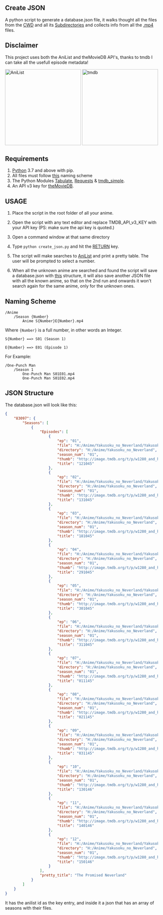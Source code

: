 ## Create JSON

A python script to generate a database.json file, it walks thought all the files from the [CWD](https://en.wikipedia.org/wiki/Working_directory) and all its [Subdirectories](https://www.computerhope.com/jargon/s/subdirec.htm) and collects info from all the [.mp4](https://en.wikipedia.org/wiki/MPEG-4_Part_14) files.

## Disclaimer
This project uses both the AniList and theMovieDB API's, thanks to tmdb I can take all the usefull episode metadata!

<img src="https://i.imgur.com/Ak72T73.png" alt="AniList" width=250 height=250> <img src="https://www.themoviedb.org/assets/2/v4/logos/v2/blue_square_1-5bdc75aaebeb75dc7ae79426ddd9be3b2be1e342510f8202baf6bffa71d7f5c4.svg" alt="tmdb" width=250 height=250>


## Requirements

1. [Python](https://www.python.org/) 3.7 and above with pip.
2. All files must follow [this](#Naming-Scheme) naming scheme
3. The Python Modules [Tabulate](https://pypi.org/project/tabulate/), [Requests](https://pypi.org/project/requests/) & [tmdb_simple](https://pypi.org/project/tmdbsimple/).
4. An API v3 key for [theMovieDB](https://www.themoviedb.org/settings/api).



## USAGE

1. Place the script in the root folder of all your anime.

2. Open the script with any text editor and replace TMDB_API_v3_KEY with your API key (PS: make sure the api key is quoted.)

3. Open a command window at that same directory

4. Type ``python create_json.py`` and hit the [RETURN](https://pc.net/helpcenter/answers/keyboard_return_key#:~:text=The%20Return%20key%20has%20the,paper%20to%20the%20next%20line) key.

5. The script will make searches to [AniList](https://anilist.co) and print a pretty table. The user will be prompted to select a number.

6. When all the unknown anime are searched and found the script will save a database.json with [this](#JSON-Structure) structure, it will also save another JSON file with all the known anime, so that on the 2nd run and onwards it won't search again for the same anime, only for the unknown ones.




## Naming Scheme

```
/Anime
	/Season {Number}
		Anime S{Number}E{Number}.mp4
```

Where ``{Number}`` is a full number, in other words an Integer.

```
S{Number} ==> S01 (Season 1)

E{Number} ==> E01 (Episode 1)
```

For Example:

```
/One-Punch Man
	/Season 1
		One-Punch Man S01E01.mp4
		One-Punch Man S01E02.mp4
```

## JSON Structure

The database.json will look like this:

```json
{
    "83097": {
        "Seasons": [
            {
                "Episodes": [
                    {
                        "ep": "01",
                        "file": "H:/Anime/Yakusoku_no_Neverland/Yakusoku no Neverland S01E01.mp4",
                        "directory": "H:/Anime/Yakusoku_no_Neverland",
                        "season_num": "01",
                        "thumb": "http://image.tmdb.org/t/p/w1280_and_h720_bestv2/b9hFk5kwRcFUorxLQsOHasJnbDH.jpg",
                        "title": "121045"
                    },
                    {
                        "ep": "02",
                        "file": "H:/Anime/Yakusoku_no_Neverland/Yakusoku no Neverland S01E02.mp4",
                        "directory": "H:/Anime/Yakusoku_no_Neverland",
                        "season_num": "01",
                        "thumb": "http://image.tmdb.org/t/p/w1280_and_h720_bestv2/tSoiDOI9gb8gcRn14yEADvwytGj.jpg",
                        "title": "131045"
                    },
                    {
                        "ep": "03",
                        "file": "H:/Anime/Yakusoku_no_Neverland/Yakusoku no Neverland S01E03.mp4",
                        "directory": "H:/Anime/Yakusoku_no_Neverland",
                        "season_num": "01",
                        "thumb": "http://image.tmdb.org/t/p/w1280_and_h720_bestv2/kSTA7gukRLXcTDBRUfv7yedppSa.jpg",
                        "title": "181045"
                    },
                    {
                        "ep": "04",
                        "file": "H:/Anime/Yakusoku_no_Neverland/Yakusoku no Neverland S01E04.mp4",
                        "directory": "H:/Anime/Yakusoku_no_Neverland",
                        "season_num": "01",
                        "thumb": "http://image.tmdb.org/t/p/w1280_and_h720_bestv2/qCVsxLkXVZAYtWd1J0vf6Y3BBQu.jpg",
                        "title": "291045"
                    },
                    {
                        "ep": "05",
                        "file": "H:/Anime/Yakusoku_no_Neverland/Yakusoku no Neverland S01E05.mp4",
                        "directory": "H:/Anime/Yakusoku_no_Neverland",
                        "season_num": "01",
                        "thumb": "http://image.tmdb.org/t/p/w1280_and_h720_bestv2/tqBJO3K6Qfg8SCTvqY6KzVY7BdQ.jpg",
                        "title": "301045"
                    },
                    {
                        "ep": "06",
                        "file": "H:/Anime/Yakusoku_no_Neverland/Yakusoku no Neverland S01E06.mp4",
                        "directory": "H:/Anime/Yakusoku_no_Neverland",
                        "season_num": "01",
                        "thumb": "http://image.tmdb.org/t/p/w1280_and_h720_bestv2/pdlVrBEqYdAudqwdYesGzIUHuQZ.jpg",
                        "title": "311045"
                    },
                    {
                        "ep": "07",
                        "file": "H:/Anime/Yakusoku_no_Neverland/Yakusoku no Neverland S01E07.mp4",
                        "directory": "H:/Anime/Yakusoku_no_Neverland",
                        "season_num": "01",
                        "thumb": "http://image.tmdb.org/t/p/w1280_and_h720_bestv2/1TYFW08VvjK5gwBidlWk7wWCXbd.jpg",
                        "title": "011145"
                    },
                    {
                        "ep": "08",
                        "file": "H:/Anime/Yakusoku_no_Neverland/Yakusoku no Neverland S01E08.mp4",
                        "directory": "H:/Anime/Yakusoku_no_Neverland",
                        "season_num": "01",
                        "thumb": "http://image.tmdb.org/t/p/w1280_and_h720_bestv2/5JiTyxoO44tqkyzglHVfrMVF9Sb.jpg",
                        "title": "021145"
                    },
                    {
                        "ep": "09",
                        "file": "H:/Anime/Yakusoku_no_Neverland/Yakusoku no Neverland S01E09.mp4",
                        "directory": "H:/Anime/Yakusoku_no_Neverland",
                        "season_num": "01",
                        "thumb": "http://image.tmdb.org/t/p/w1280_and_h720_bestv2/8EpgmSuxcsKTB2WZTaxAuSJlD33.jpg",
                        "title": "031145"
                    },
                    {
                        "ep": "10",
                        "file": "H:/Anime/Yakusoku_no_Neverland/Yakusoku no Neverland S01E10.mp4",
                        "directory": "H:/Anime/Yakusoku_no_Neverland",
                        "season_num": "01",
                        "thumb": "http://image.tmdb.org/t/p/w1280_and_h720_bestv2/qX6DBqbQoZ9UPHbsCzCaM9GcaCm.jpg",
                        "title": "130146"
                    },
                    {
                        "ep": "11",
                        "file": "H:/Anime/Yakusoku_no_Neverland/Yakusoku no Neverland S01E11.mp4",
                        "directory": "H:/Anime/Yakusoku_no_Neverland",
                        "season_num": "01",
                        "thumb": "http://image.tmdb.org/t/p/w1280_and_h720_bestv2/jfVR52F24uiz5vl61xEHs4mzlak.jpg",
                        "title": "140146"
                    },
                    {
                        "ep": "12",
                        "file": "H:/Anime/Yakusoku_no_Neverland/Yakusoku no Neverland S01E12.mp4",
                        "directory": "H:/Anime/Yakusoku_no_Neverland",
                        "season_num": "01",
                        "thumb": "http://image.tmdb.org/t/p/w1280_and_h720_bestv2/2ly1dK8tdx2aNv5rLpjTEtPGUJ2.jpg",
                        "title": "150146"
                    }
                ],
                "pretty_title": "The Promised Neverland"
            }
        ]
    }
}
```

It has the anilist id as the key entry, and inside it a json that has an array of seasons with their files.
